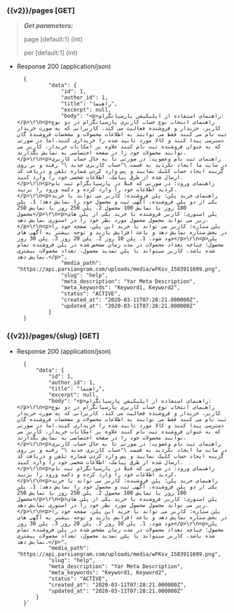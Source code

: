 ### {{v2}}/pages [GET]

> ***Get parameters:***
>
> page [default:1] (int)
>
> per [default:1] (int)


+ Response 200 (application/json)

        {
                "data": {
                    "id": 1,
                    "author_id": 1,
                    "title": "راهنما",
                    "excerpt": null,
                    "body": "<p>راهنمای استفاده از اپلیکیشن پارسیانگرام:</p>\r\n<p>راهنمای انتخاب نوع حساب کاربری پارسیانگرام در دو نوع کاربر، خریدار و فروشنده فعالیت می کند. کاربرانی که به صورت خریدار ثبت نام می کنند فقط می توانند به اطلاعات محصولات و مشخصات فروشنده گان دسترسی پیدا کنند و کالا مورد تایید شده را خریداری کنند.اما در صورتی که به عنوان فروشنده ثبت نام کنند علاوه بر امکانات خریدار، کاربر می توانند محصولات خود را در صفحه اختصاصی به نمایش بگذارند.</p>\r\n<p>راهنمای ثبت نام وعضویت: در صورتی تا به حال حساب کاربری در سایت ما ایجاد نکردید به قسمت \"حساب کاربری جدید \" رفته و بر روی گزینه ایجاد حساب کلیک نمایید و پس وارد کردن شماره تلفن و دریافت کد ارسال شده از طرق پیامک، اطلاعات شخصی خود را وارد کنید.</p>\r\n<p>راهنمای ورود: در صورتی که قبلا در پارسیانگرام ثبت نام کردید اطلاعات خود را وارد کرده و دکمه ورود را بزنید.</p>\r\n<p>راهنمای خرید پلن: پلن فروشنده: کاربر می تواند با خرید یکی از دو پلن فروشنده، آگهی ثبت و محصول خود را نمایش دهد: 1. پلن 180 روز با نمایش 100 محصول 2. پلن 250 روز با نمایش 250 محصول</p>\r\n<p>پلن استوری: کاربر فروشنده با خرید یکی از پلن های زیر می تواند محصول محصول مورد نظر خود را در استوری نمایش دهد.</p>\r\n<p>پلن ستاره: کاربر می تواند با خرید این پلن، صفحه خود را در بخش ستاره نمایش دهد و باعث افزایش بازید و توجه بیشتر به آگهی های خود شود. 1. پلن 10 روز 2. پلن 20 روز 3. پلن 30 روز</p>\r\n<p>پلن محصول: چناچه تعداد محصولات در مدت زمان مشخص شده در پلن فروشنده تمام شده باشد، کاربر میتواند با پلن تمدید محصول، تعداد محصولات بیشتری نمایش دهد.</p>",
                    "media_path": "https://api.parsiangram.com/uploads/media/wFKsv_1583911699.png",
                    "slug": "help",
                    "meta_description": "Yar Meta Description",
                    "meta_keywords": "Keyword1, Keyword2",
                    "status": "ACTIVE",
                    "created_at": "2020-03-11T07:28:21.000000Z",
                    "updated_at": "2020-03-11T07:28:21.000000Z"
                }
        }



### {{v2}}/pages/{slug} [GET]


        
+ Response 200 (application/json)

        {
            "data": {
                "id": 1,
                "author_id": 1,
                "title": "راهنما",
                "excerpt": null,
                "body": "<p>راهنمای استفاده از اپلیکیشن پارسیانگرام:</p>\r\n<p>راهنمای انتخاب نوع حساب کاربری پارسیانگرام در دو نوع کاربر، خریدار و فروشنده فعالیت می کند. کاربرانی که به صورت خریدار ثبت نام می کنند فقط می توانند به اطلاعات محصولات و مشخصات فروشنده گان دسترسی پیدا کنند و کالا مورد تایید شده را خریداری کنند.اما در صورتی که به عنوان فروشنده ثبت نام کنند علاوه بر امکانات خریدار، کاربر می توانند محصولات خود را در صفحه اختصاصی به نمایش بگذارند.</p>\r\n<p>راهنمای ثبت نام وعضویت: در صورتی تا به حال حساب کاربری در سایت ما ایجاد نکردید به قسمت \"حساب کاربری جدید \" رفته و بر روی گزینه ایجاد حساب کلیک نمایید و پس وارد کردن شماره تلفن و دریافت کد ارسال شده از طرق پیامک، اطلاعات شخصی خود را وارد کنید.</p>\r\n<p>راهنمای ورود: در صورتی که قبلا در پارسیانگرام ثبت نام کردید اطلاعات خود را وارد کرده و دکمه ورود را بزنید.</p>\r\n<p>راهنمای خرید پلن: پلن فروشنده: کاربر می تواند با خرید یکی از دو پلن فروشنده، آگهی ثبت و محصول خود را نمایش دهد: 1. پلن 180 روز با نمایش 100 محصول 2. پلن 250 روز با نمایش 250 محصول</p>\r\n<p>پلن استوری: کاربر فروشنده با خرید یکی از پلن های زیر می تواند محصول محصول مورد نظر خود را در استوری نمایش دهد.</p>\r\n<p>پلن ستاره: کاربر می تواند با خرید این پلن، صفحه خود را در بخش ستاره نمایش دهد و باعث افزایش بازید و توجه بیشتر به آگهی های خود شود. 1. پلن 10 روز 2. پلن 20 روز 3. پلن 30 روز</p>\r\n<p>پلن محصول: چناچه تعداد محصولات در مدت زمان مشخص شده در پلن فروشنده تمام شده باشد، کاربر میتواند با پلن تمدید محصول، تعداد محصولات بیشتری نمایش دهد.</p>",
                "media_path": "https://api.parsiangram.com/uploads/media/wFKsv_1583911699.png",
                "slug": "help",
                "meta_description": "Yar Meta Description",
                "meta_keywords": "Keyword1, Keyword2",
                "status": "ACTIVE",
                "created_at": "2020-03-11T07:28:21.000000Z",
                "updated_at": "2020-03-11T07:28:21.000000Z"
            }
        }`
